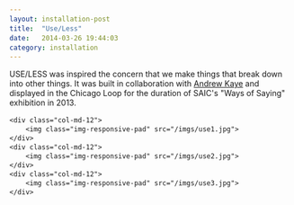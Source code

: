 ```yaml
---
layout: installation-post
title:  "Use/Less"
date:   2014-03-26 19:44:03
category: installation
---
```

<div class="page-content inset">
<div class="row">
	<div class="row">
            <div class="col-md-9">
                <p class="lead">USE/LESS was inspired the concern that we make things that break down into other things. It was built in collaboration with <a href="http://notandrewkaye.net">Andrew Kaye</a> and displayed in the Chicago Loop for the duration of SAIC's "Ways of Saying" exhibition in 2013.</p>
            </div>
        </div>

    <div class="col-md-12">
		<img class="img-responsive-pad" src="/imgs/use1.jpg">
	</div>
	<div class="col-md-12">
		<img class="img-responsive-pad" src="/imgs/use2.jpg">
	</div>
	<div class="col-md-12">
		<img class="img-responsive-pad" src="/imgs/use3.jpg">
	</div>

</div>
</div>
